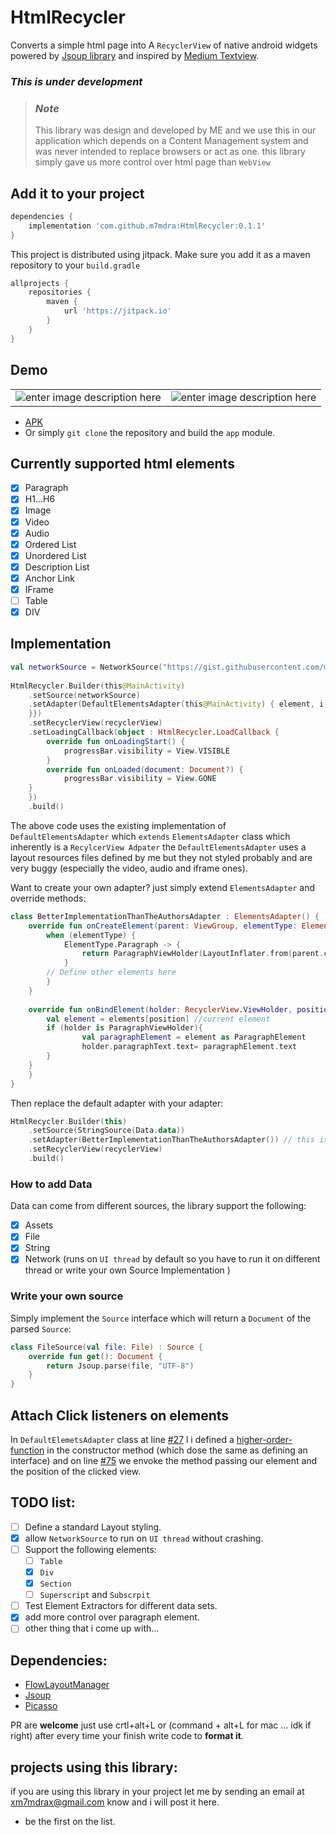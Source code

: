
# HtmlRecycler
Converts a simple html page into A `RecyclerView` of native android widgets powered by [Jsoup library](https://jsoup.org/) and inspired by [Medium Textview](https://github.com/angebagui/medium-textview/).

### ***This is under development*** 

> ### ***Note*** 
>  This library was design and developed by ME and we use this in our application which depends on a Content Management system and was never intended to replace browsers or act as one. this library simply gave us more control over html page than `WebView`

## Add it to your project
```groovy
dependencies {
    implementation 'com.github.m7mdra:HtmlRecycler:0.1.1'
}
```

This project is distributed using jitpack. Make sure you add it as a maven repository to your `build.gradle`
```groovy
allprojects {
    repositories {
        maven { 
            url 'https://jitpack.io' 
        }
    }
}
```

## Demo
|  |  |
|--|--|
| ![enter image description here](https://raw.githubusercontent.com/m7mdra/HtmlRecycler/master/media/demo1.gif) | ![enter image description here](https://raw.githubusercontent.com/m7mdra/HtmlRecycler/master/media/demo2.gif) |

 - [APK](https://cdn.rawgit.com/m7mdra/HtmlRecycler/d278854a/app/build/outputs/apk/debug/app-debug.apk) 
 - Or simply `git clone` the repository and build the `app` module. 
 

 
## Currently supported html elements
 - [x] Paragraph 
 - [x] H1...H6
 - [x] Image
 - [x] Video
 - [x] Audio
 - [x] Ordered List
 - [x]  Unordered List
 - [x]  Description List
 - [x]  Anchor Link
 - [x]  IFrame
 - [ ] Table
 - [x] DIV 

## Implementation
```Kotlin
val networkSource = NetworkSource("https://gist.githubusercontent.com/m7mdra/f22c62bc6941e08064b4fbceb4832a90/raw/ea8574d986635cf214541f1f5702ef37cc731aaf/article.html")  
  
HtmlRecycler.Builder(this@MainActivity)  
    .setSource(networkSource)  
    .setAdapter(DefaultElementsAdapter(this@MainActivity) { element, i, view ->  
    }})
    .setRecyclerView(recyclerView)  
    .setLoadingCallback(object : HtmlRecycler.LoadCallback {  
        override fun onLoadingStart() {  
            progressBar.visibility = View.VISIBLE  
        }  
        override fun onLoaded(document: Document?) {  
            progressBar.visibility = View.GONE
  	}  
    })  
    .build()
```

The above code uses the existing implementation of `DefaultElementsAdapter` which `extends` `ElementsAdapter` class which inherently is a `RecylcerView Adpater` the `DefaultElementsAdapter` uses a layout resources files defined by me but they not styled probably and are very buggy (especially the video, audio and iframe ones).

Want to create your own adapter? just simply extend `ElementsAdapter` and override methods:
```Kotlin
class BetterImplementationThanTheAuthorsAdapter : ElementsAdapter() {    
    override fun onCreateElement(parent: ViewGroup, elementType: ElementType): RecyclerView.ViewHolder {  
        when (elementType) {  
            ElementType.Paragraph -> {  
                return ParagraphViewHolder(LayoutInflater.from(parent.context).inflate(R.layout.row_paragarph, parent, false))  
            }
	    // Define other elements here
        }  
    }  
  
    override fun onBindElement(holder: RecyclerView.ViewHolder, position: Int) {  
        val element = elements[position] //current element  
	    if (holder is ParagraphViewHolder){  
                val paragraphElement = element as ParagraphElement  
            	holder.paragraphText.text= paragraphElement.text  
	    }  
	}  
    }
}
```

Then replace the default adapter with your adapter:
```Kotlin
HtmlRecycler.Builder(this)  
    .setSource(StringSource(Data.data))  
    .setAdapter(BetterImplementationThanTheAuthorsAdapter()) // this is a custom adapter  
    .setRecyclerView(recyclerView)  
    .build()
```

### How to add Data
Data can come from different sources, the library support the following:

 - [x] Assets
 - [x] File
 - [x] String
 - [x] Network (runs on `UI thread` by default so you have to run it on different thread or write your own Source Implementation )

### Write your own source
Simply implement the `Source` interface which will return a `Document` of the parsed `Source`:
```Kotlin
class FileSource(val file: File) : Source {  
    override fun get(): Document {  
        return Jsoup.parse(file, "UTF-8")  
    }  
}
```

## Attach Click listeners on elements
In `DefaultElemetsAdapter` class at line [#27](https://github.com/m7mdra/HtmlRecylcer/blob/master/htmlrecycler/src/main/java/m7mdra/com/htmlrecycler/adapter/DefaultElementsAdapter.kt#L27) l i defined a [higher-order-function](https://kotlinlang.org/docs/reference/lambdas.html#higher-order-functions) in the constructor method (which dose the same as defining an interface) and on line [#75](https://github.com/m7mdra/HtmlRecylcer/blob/master/htmlrecycler/src/main/java/m7mdra/com/htmlrecycler/adapter/DefaultElementsAdapter.kt#L75) we envoke the method passing our element and the position of the clicked view.

## TODO list: 
 - [ ] Define a standard Layout styling.
 - [x] allow `NetworkSource` to run on `UI thread` without crashing. 
 - [ ] Support the following elements:
	 - [ ] `Table`
	 - [x] `Div`
	 - [x] `Section`
	 - [ ] `Superscript` and `Subscrpit`
 - [ ] Test Element Extractors for different data sets.
 - [x] add more control over paragraph element.
 - [ ] other thing that i come up with...
 
## Dependencies:
 - [FlowLayoutManager](https://github.com/xiaofeng-han/AndroidLibs/tree/master/flowlayoutmanager)
 - [Jsoup](https://jsoup.org/)
 - [Picasso](https://github.com/square/picasso)

PR are **welcome** just use crtl+alt+L or (command + alt+L for mac ... idk if right) after every time your finish write code to **format it**.
## projects using this library:
if you are using this library in your project let me by sending an email at xm7mdrax@gmail.com know and i will post it here.

- be the first on the list.

